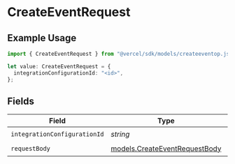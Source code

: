 # CreateEventRequest

## Example Usage

```typescript
import { CreateEventRequest } from "@vercel/sdk/models/createeventop.js";

let value: CreateEventRequest = {
  integrationConfigurationId: "<id>",
};
```

## Fields

| Field                                                                | Type                                                                 | Required                                                             | Description                                                          |
| -------------------------------------------------------------------- | -------------------------------------------------------------------- | -------------------------------------------------------------------- | -------------------------------------------------------------------- |
| `integrationConfigurationId`                                         | *string*                                                             | :heavy_check_mark:                                                   | N/A                                                                  |
| `requestBody`                                                        | [models.CreateEventRequestBody](../models/createeventrequestbody.md) | :heavy_check_mark:                                                   | N/A                                                                  |